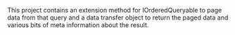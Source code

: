 This project contains an extension method for IOrderedQueryable<T> to page 
data from that query and a data transfer object to return the paged data and 
various bits of meta information about the result.